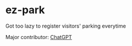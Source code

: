 # ez-park

Got too lazy to register visitors' parking everytime

Major contributor: [ChatGPT](https://chat.openai.com/chat)
